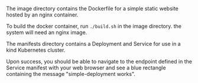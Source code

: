 The image directory contains the Dockerfile for a simple static website hosted by an nginx container.

To build the docker container, run `./build.sh` in the image directory. the system will need an nginx image.

The manifests directory contains a Deployment and Service for use in a kind Kubernetes cluster.

Upon success, you should be able to navigate to the endpoint defined in the Service manifest with your web browser and see a blue rectangle containing the message "simple-deployment works".
